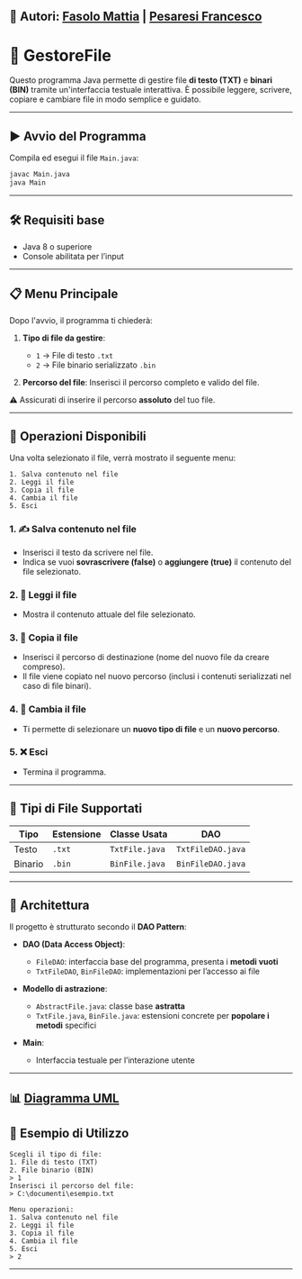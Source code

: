 ## 👤 Autori: [Fasolo Mattia](https://github.com/FasoloMattia) | [Pesaresi Francesco](https://github.com/PesinoFrancesco)

# 📂 GestoreFile

Questo programma Java permette di gestire file **di testo (TXT)** e **binari (BIN)** tramite un'interfaccia testuale interattiva. È possibile leggere, scrivere, copiare e cambiare file in modo semplice e guidato.

---

## ▶️ Avvio del Programma

Compila ed esegui il file `Main.java`:

```bash
javac Main.java
java Main
```

---

## 🛠️ Requisiti base

* Java 8 o superiore
* Console abilitata per l’input

---

## 📋 Menu Principale

Dopo l'avvio, il programma ti chiederà:

1. **Tipo di file da gestire**:

   * `1` → File di testo `.txt`
   * `2` → File binario serializzato `.bin`

2. **Percorso del file**:
   Inserisci il percorso completo e valido del file.

⚠️ Assicurati di inserire il percorso **assoluto** del tuo file.

---

## 🔧 Operazioni Disponibili

Una volta selezionato il file, verrà mostrato il seguente menu:

```
1. Salva contenuto nel file
2. Leggi il file
3. Copia il file
4. Cambia il file
5. Esci
```

### 1. ✍️ Salva contenuto nel file

* Inserisci il testo da scrivere nel file.
* Indica se vuoi **sovrascrivere (false)** o **aggiungere (true)** il contenuto del file selezionato.

### 2. 📖 Leggi il file

* Mostra il contenuto attuale del file selezionato.

### 3. 📁 Copia il file

* Inserisci il percorso di destinazione (nome del nuovo file da creare compreso).
* Il file viene copiato nel nuovo percorso (inclusi i contenuti serializzati nel caso di file binari).

### 4. 🔄 Cambia il file

* Ti permette di selezionare un **nuovo tipo di file** e un **nuovo percorso**.

### 5. ❌ Esci

* Termina il programma.

---

## 📂 Tipi di File Supportati

| Tipo    | Estensione | Classe Usata | DAO          |
| ------- | ---------- | ------------ | ------------ |
| Testo   | `.txt`     | `TxtFile.java`    | `TxtFileDAO.java` |
| Binario | `.bin`     | `BinFile.java`    | `BinFileDAO.java` |

---

## 🧱 Architettura

Il progetto è strutturato secondo il **DAO Pattern**:

* **DAO (Data Access Object)**:

  * `FileDAO`: interfaccia base del programma, presenta i **metodi vuoti**
  * `TxtFileDAO`, `BinFileDAO`: implementazioni per l’accesso ai file
* **Modello di astrazione**:

  * `AbstractFile.java`: classe base **astratta**
  * `TxtFile.java`, `BinFile.java`: estensioni concrete per **popolare i metodi** specifici 
* **Main**:

  * Interfaccia testuale per l’interazione utente

---

## 📊 [Diagramma UML](GestioneFile_UML.png)

## 🧪 Esempio di Utilizzo

```
Scegli il tipo di file:
1. File di testo (TXT)
2. File binario (BIN)
> 1
Inserisci il percorso del file:
> C:\documenti\esempio.txt
```

```
Menu operazioni:
1. Salva contenuto nel file
2. Leggi il file
3. Copia il file
4. Cambia il file
5. Esci
> 2
```

---
